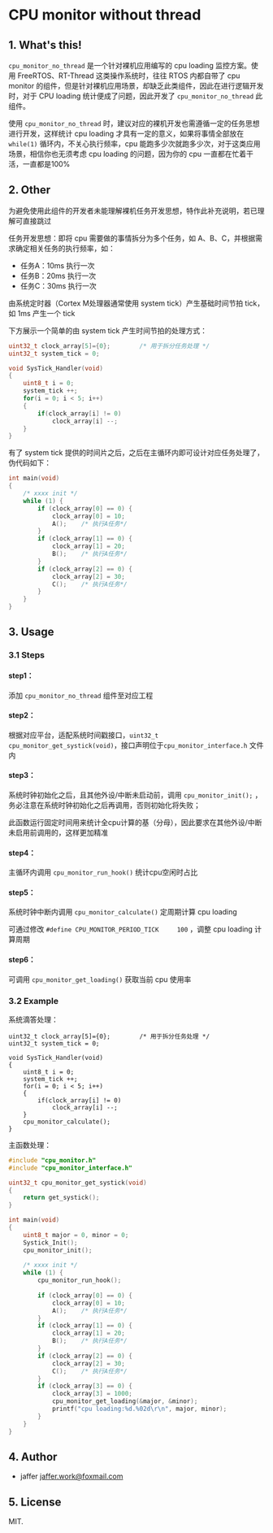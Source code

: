 # CPU monitor without thread



## 1. What's this​!​ ​​

`cpu_monitor_no_thread` 是一个针对裸机应用编写的 cpu loading 监控方案。使用 FreeRTOS、RT-Thread 这类操作系统时，往往 RTOS 内都自带了 cpu monitor 的组件，但是针对裸机应用场景，却缺乏此类组件，因此在进行逻辑开发时，对于 CPU loading 统计便成了问题，因此开发了 `cpu_monitor_no_thread`  此组件。

使用 `cpu_monitor_no_thread`  时，建议对应的裸机开发也需遵循一定的任务思想进行开发，这样统计 cpu loading 才具有一定的意义，如果将事情全部放在`while(1)` 循环内，不关心执行频率，cpu 能跑多少次就跑多少次，对于这类应用场景，相信你也无须考虑 cpu loading 的问题，因为你的 cpu 一直都在忙着干活，一直都是100%



## 2. Other

为避免使用此组件的开发者未能理解裸机任务开发思想，特作此补充说明，若已理解可直接跳过

任务开发思想：即将 cpu 需要做的事情拆分为多个任务，如 A、B、C，并根据需求确定相关任务的执行频率，如：

+ 任务A：10ms 执行一次
+ 任务B：20ms 执行一次
+ 任务C：30ms 执行一次

由系统定时器（Cortex M处理器通常使用 system tick）产生基础时间节拍 tick，如 1ms 产生一个 tick

下方展示一个简单的由 system tick 产生时间节拍的处理方式：

```c
uint32_t clock_array[5]={0};		/* 用于拆分任务处理 */
uint32_t system_tick = 0;

void SysTick_Handler(void)
{
	uint8_t i = 0;
	system_tick ++;
	for(i = 0; i < 5; i++)
	{
		if(clock_array[i] != 0)
			clock_array[i] --;
	}
}
```



有了 system tick 提供的时间片之后，之后在主循环内即可设计对应任务处理了，伪代码如下：
```c
int main(void)
{
    /* xxxx init */
    while (1) {
        if (clock_array[0] == 0) {
            clock_array[0] = 10;
            A();	/* 执行A任务*/
        }
        if (clock_array[1] == 0) {
            clock_array[1] = 20;
            B();	/* 执行A任务*/
        }
        if (clock_array[2] == 0) {
            clock_array[2] = 30;
            C();	/* 执行A任务*/
        }
    }
}
```



## 3. Usage
### 3.1 Steps

####  step1：

添加 `cpu_monitor_no_thread` 组件至对应工程

#### step2：

根据对应平台，适配系统时间戳接口，`uint32_t cpu_monitor_get_systick(void)`，接口声明位于`cpu_monitor_interface.h` 文件内

#### step3：

系统时钟初始化之后，且其他外设/中断未启动前，调用 `cpu_monitor_init();` ，务必注意在系统时钟初始化之后再调用，否则初始化将失败；

此函数运行固定时间用来统计全cpu计算的基（分母），因此要求在其他外设/中断未启用前调用的，这样更加精准

#### step4：

主循环内调用 `cpu_monitor_run_hook()` 统计cpu空闲时占比

#### step5：

系统时钟中断内调用 `cpu_monitor_calculate()` 定周期计算 cpu loading

可通过修改 `#define CPU_MONITOR_PERIOD_TICK     100` ，调整 cpu loading 计算周期

#### step6：

可调用 `cpu_monitor_get_loading()` 获取当前 cpu 使用率



### 3.2 Example

系统滴答处理：

```
uint32_t clock_array[5]={0};		/* 用于拆分任务处理 */
uint32_t system_tick = 0;

void SysTick_Handler(void)
{
	uint8_t i = 0;
	system_tick ++;
	for(i = 0; i < 5; i++)
	{
		if(clock_array[i] != 0)
			clock_array[i] --;
	}
	cpu_monitor_calculate();
}
```

主函数处理：

```c
#include "cpu_monitor.h"
#include "cpu_monitor_interface.h"

uint32_t cpu_monitor_get_systick(void)
{
    return get_systick();
}

int main(void)
{
	uint8_t major = 0, minor = 0;
	Systick_Init();
	cpu_monitor_init();
    
    /* xxxx init */
    while (1) {
        cpu_monitor_run_hook();
        
        if (clock_array[0] == 0) {
            clock_array[0] = 10;
            A();	/* 执行A任务*/
        }
        if (clock_array[1] == 0) {
            clock_array[1] = 20;
            B();	/* 执行A任务*/
        }
        if (clock_array[2] == 0) {
            clock_array[2] = 30;
            C();	/* 执行A任务*/
        }
        if (clock_array[3] == 0) {
            clock_array[3] = 1000;
            cpu_monitor_get_loading(&major, &minor);
            printf("cpu loading:%d.%02d\r\n", major, minor);
        }
    }
}
```



## 4. Author

+ jaffer <jaffer.work@foxmail.com>



## 5. License

MIT.



